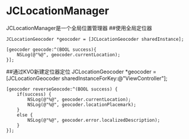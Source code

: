 # JCLocationManager
JCLocationManager是一个全局位置管理器
##使用全局定位器

    JCLocationGeocoder *geocoder = [JCLocationGeocoder sharedInstance];
    
    [geocoder geocode:^(BOOL success){
        NSLog(@"%@", geocoder.currentLocation);
    }];
  
##通过KVO新建定位器定位
    JCLocationGeocoder *geocoder = [JCLocationGeocoder sharedInstanceForKey:@"ViewController"];
    
    [geocoder reverseGeocode:^(BOOL success) {
        if(success) {
            NSLog(@"%@", geocoder.currentLocation);
            NSLog(@"%@", geocoder.locationPlacemark);
        }
        else {
            NSLog(@"%@", geocoder.error.localizedDescription);
        }
    }];
